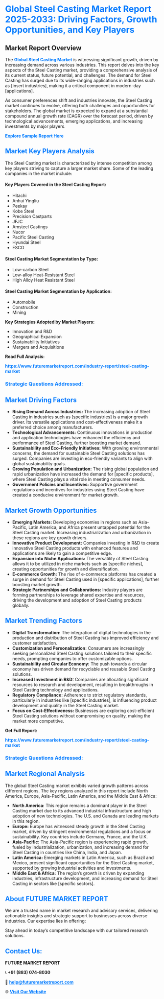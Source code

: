<h1 style="color: #007BFF;">Global Steel Casting Market Report 2025-2033: Driving Factors, Growth Opportunities, and Key Players</h1>

<section id="overview">
<h2>Market Report Overview</h2>
<p>The <a href="https://www.futuremarketreport.com/industry-report/steel-casting-market" style="color: #007BFF; text-decoration: none;"><strong>Global Steel Casting Market</strong></a> is witnessing significant growth, driven by increasing demand across various industries. This report delves into the key aspects of the Steel Casting market, providing a comprehensive analysis of its current status, future potential, and challenges. The demand for Steel Casting has surged due to its wide-ranging applications in industries such as [insert industries], making it a critical component in modern-day [applications].</p>
<p>As consumer preferences shift and industries innovate, the Steel Casting market continues to evolve, offering both challenges and opportunities for stakeholders. The global market is expected to expand at a substantial compound annual growth rate (CAGR) over the forecast period, driven by technological advancements, emerging applications, and increasing investments by major players.</p>
</section>

<section id="overview">
<p><a href="https://www.futuremarketreport.com/request-sample/reportId=87368" style="color: #007BFF; text-decoration: none;"><strong>Explore Sample Report Here</strong></a></p>
</section>

<section id="key-players">
<h2 style="color: #007BFF;">Market Key Players Analysis</h2>
<p>The Steel Casting market is characterized by intense competition among key players striving to capture a larger market share. Some of the leading companies in the market include:</p>
<h4>Key Players Covered in the Steel Casting Report:</h4>
<ul><li>Hitachi</li><li>Anhui Yingliu</li><li>Peekay</li><li>Kobe Steel</li><li>Precision Castparts</li><li>JFJC</li><li>Amsteel Castings</li><li>Nucor</li><li>Pacific Steel Casting</li><li>Hyundai Steel</li><li>ESCO</li></ul>
<h4>Steel Casting Market Segmentation by Type:</h4>
<ul><li>Low-carbon Steel</li><li>Low-alloy Heat-Resistant Steel</li><li>High Alloy Heat Resistant Steel</li></ul>

<h4>Steel Casting Market Segmentation by Application:</h4>
<ul><li>Automobile</li><li>Construction</li><li>Mining</li></ul>
<p><strong>Key Strategies Adopted by Market Players:</strong></p>
<ul>
<li>Innovation and R&D</li>
<li>Geographical Expansion</li>
<li>Sustainability Initiatives</li>
<li>Mergers and Acquisitions</li>
</ul>
</section>

<section>
<p><strong>Read Full Analysis: </strong></p><a href="https://www.futuremarketreport.com/industry-report/steel-casting-market" style="color: #007BFF; text-decoration: none;"><strong>https://www.futuremarketreport.com/industry-report/steel-casting-market</strong></a>
<h3 style="color: #007BFF;">Strategic Questions Addressed:</h3>
</section>

<section id="driving-factors">
<h2 style="color: #007BFF;">Market Driving Factors</h2>
<ul>
<li><strong>Rising Demand Across Industries:</strong> The increasing adoption of Steel Casting in industries such as [specific industries] is a major growth driver. Its versatile applications and cost-effectiveness make it a preferred choice among manufacturers.</li>
<li><strong>Technological Advancements:</strong> Continuous innovations in production and application technologies have enhanced the efficiency and performance of Steel Casting, further boosting market demand.</li>
<li><strong>Sustainability and Eco-Friendly Initiatives:</strong> With growing environmental concerns, the demand for sustainable Steel Casting solutions has surged. Companies are investing in eco-friendly variants to align with global sustainability goals.</li>
<li><strong>Growing Population and Urbanization:</strong> The rising global population and rapid urbanization have increased the demand for [specific products], where Steel Casting plays a vital role in meeting consumer needs.</li>
<li><strong>Government Policies and Incentives:</strong> Supportive government regulations and incentives for industries using Steel Casting have created a conducive environment for market growth.</li>
</ul>
</section>

<section id="growth-opportunities">
<h2 style="color: #007BFF;">Market Growth Opportunities</h2>
<ul>
<li><strong>Emerging Markets:</strong> Developing economies in regions such as Asia-Pacific, Latin America, and Africa present untapped potential for the Steel Casting market. Increasing industrialization and urbanization in these regions are key growth drivers.</li>
<li><strong>Innovative Product Development:</strong> Companies investing in R&D to create innovative Steel Casting products with enhanced features and applications are likely to gain a competitive edge.</li>
<li><strong>Expansion into Niche Applications:</strong> The versatility of Steel Casting allows it to be utilized in niche markets such as [specific niches], creating opportunities for growth and diversification.</li>
<li><strong>E-commerce Growth:</strong> The rise of e-commerce platforms has created a surge in demand for Steel Casting used in [specific applications], further boosting market growth.</li>
<li><strong>Strategic Partnerships and Collaborations:</strong> Industry players are forming partnerships to leverage shared expertise and resources, driving the development and adoption of Steel Casting products globally.</li>
</ul>
</section>

<section id="trending-factors">
<h2 style="color: #007BFF;">Market Trending Factors</h2>
<ul>
<li><strong>Digital Transformation:</strong> The integration of digital technologies in the production and distribution of Steel Casting has improved efficiency and customer satisfaction.</li>
<li><strong>Customization and Personalization:</strong> Consumers are increasingly seeking personalized Steel Casting solutions tailored to their specific needs, prompting companies to offer customizable options.</li>
<li><strong>Sustainability and Circular Economy:</strong> The push towards a circular economy has driven demand for recyclable and reusable Steel Casting solutions.</li>
<li><strong>Increased Investment in R&D:</strong> Companies are allocating significant resources to research and development, resulting in breakthroughs in Steel Casting technology and applications.</li>
<li><strong>Regulatory Compliance:</strong> Adherence to strict regulatory standards, particularly in industries like [specific industries], is influencing product development and quality in the Steel Casting market.</li>
<li><strong>Focus on Cost-Effectiveness:</strong> Businesses are exploring cost-efficient Steel Casting solutions without compromising on quality, making the market more competitive.</li>
</ul>
</section>

<section>
<p><strong>Get Full Report: </strong></p><a href="https://www.futuremarketreport.com/industry-report/steel-casting-market" style="color: #007BFF; text-decoration: none;"><strong>https://www.futuremarketreport.com/industry-report/steel-casting-market</strong></a>
<h3 style="color: #007BFF;">Strategic Questions Addressed:</h3>
</section>


<section id="regional-analysis">
<h2 style="color: #007BFF;">Market Regional Analysis</h2>
<p>The global Steel Casting market exhibits varied growth patterns across different regions. The key regions analyzed in this report include North America, Europe, Asia-Pacific, Latin America, and the Middle East & Africa:</p>
<ul>
<li><strong>North America:</strong> This region remains a dominant player in the Steel Casting market due to its advanced industrial infrastructure and high adoption of new technologies. The U.S. and Canada are leading markets in this region.</li>
<li><strong>Europe:</strong> Europe has witnessed steady growth in the Steel Casting market, driven by stringent environmental regulations and a focus on sustainability. Key countries include Germany, France, and the U.K.</li>
<li><strong>Asia-Pacific:</strong> The Asia-Pacific region is experiencing rapid growth, fueled by industrialization, urbanization, and increasing demand for Steel Casting in countries like China, India, and Japan.</li>
<li><strong>Latin America:</strong> Emerging markets in Latin America, such as Brazil and Mexico, present significant opportunities for the Steel Casting market, supported by growing industrial activities and investments.</li>
<li><strong>Middle East & Africa:</strong> The region’s growth is driven by expanding industries, infrastructure development, and increasing demand for Steel Casting in sectors like [specific sectors].</li>
</ul>
</section>

<footer>
<h2 style="color: #007BFF;">About FUTURE MARKET REPORT</h2>
<p>We are a trusted name in market research and advisory services, delivering actionable insights and strategic support to businesses across diverse industries. Our expertise lies in offering:</p>

<p>Stay ahead in today’s competitive landscape with our tailored research solutions.</p>

<h2 style="color: #007BFF;">Contact Us:</h2>
<p><strong>FUTURE MARKET REPORT</strong></p>
<p>📞 <strong>+91 (883) 074-8030</strong></p>
<p>📧 <strong><a href="mailto:help@futuremarketreport.com" style="color: #007BFF;">help@futuremarketreport.com</a></strong></p>
<p>🌐 <strong><a href="https://www.futuremarketreport.com/" style="color: #007BFF;">Visit Our Website</a></strong></p>
</footer>
